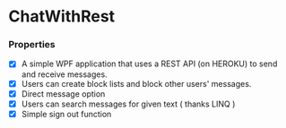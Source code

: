 # ChatWithRest
### Properties
   - [x] A simple WPF application that uses a REST API (on HEROKU) to send and receive messages.
   - [x] Users can create block lists and block other users' messages.
   - [x] Direct message option
   - [x] Users can search messages for given text ( thanks LINQ )
   - [x] Simple sign out function
